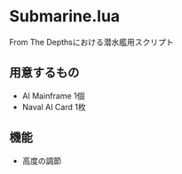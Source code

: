 # Submarine.lua
From The Depthsにおける潜水艦用スクリプト

## 用意するもの
- AI Mainframe 1個
- Naval AI Card 1枚

## 機能
- 高度の調節
